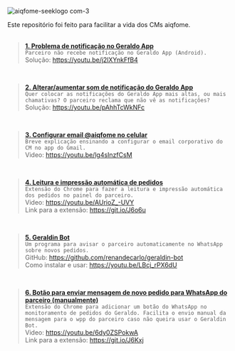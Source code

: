 ![aiqfome-seeklogo com-3](https://user-images.githubusercontent.com/6974980/138022075-c70cd221-599b-41f8-ad3e-d1b132fd2b15.png)

Este repositório foi feito para facilitar a vida dos CMs aiqfome.
<br /><br />

> **[1. Problema de notificação no Geraldo App](https://youtu.be/j2lXYnkFfB4 "1. Problema de notificação no Geraldo App")** <br />
> `Parceiro não recebe notificação no Geraldo App (Android).` <br />
>Solução: https://youtu.be/j2lXYnkFfB4

<br />

>**[2. Alterar/aumentar som de notificação do Geraldo App](https://youtu.be/pAhhTcWkNFc "2.  Alterar/aumentar som de notificação do Geraldo App")** <br />
>`Quer colocar as notificações do Geraldo App mais altas, ou mais chamativas? O parceiro reclama que não vê as notificações?` <br />
>Solução: https://youtu.be/pAhhTcWkNFc

<br />

>**[3. Configurar email @aiqfome no celular](https://youtu.be/lg4sInzfCsM "3. Configurar email @aiqfome no Android")** <br />
>`Breve explicação ensinando a configurar o email corporativo do CM no app do Gmail.` <br />
>Video: https://youtu.be/lg4sInzfCsM

<br />

>**[4. Leitura e impressão automática de pedidos](https://youtu.be/AUrioZ_-UVY "4. Leitura e impressão automática de pedidos")** <br />
>`Extensão do Chrome para fazer a leitura e impressão automática dos pedidos no painel do parceiro.` <br />
>Video: https://youtu.be/AUrioZ_-UVY<br />
>Link para a extensão: https://git.io/J6o6u

<br />

>**[5. Geraldin Bot](https://github.com/renandecarlo/geraldin-bot "5. Geraldin Bot")**  <br />
>`Um programa para avisar o parceiro automaticamente no WhatsApp sobre novos pedidos.` <br />
>GitHub: https://github.com/renandecarlo/geraldin-bot<br />
>Como instalar e usar: https://youtu.be/LBcj_rPX6dU

<br />

>**[6. Botão para enviar mensagem de novo pedido para WhatsApp do parceiro (manualmente)](https://youtu.be/6dy0ZSPokwA "6. Botão para enviar notificação de novo pedido para WhatsApp do parceiro (manualmente)")**  <br />
>`Extensão do Chrome para adicionar um botão do WhatsApp no monitoramento de pedidos do Geraldo. Facilita o envio manual da mensagem para o wpp do parceiro caso não queira usar o Geraldin Bot.` <br />
>Video: https://youtu.be/6dy0ZSPokwA<br />
>Link para a extensão: https://git.io/J6Kxj

<br />
